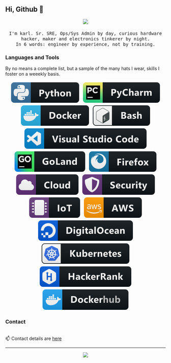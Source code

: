 ## Hi, Github 👋

<p align="center">
  <img src="https://karlquinsland.com/images/avatar.jpg">
  <br><br>
  <samp>
    I'm karl. Sr. SRE, Ops/Sys Admin by day, curious hardware hacker, maker and electronics tinkerer by night.
    <br>
    In 6 words: engineer by experience, not by training.
  </samp>
</p>


### Languages and Tools

By no means a complete list, but a sample of the many hats I wear, skills I foster on a weeekly basis.

<p align="center">
  
<!-- For more icons please follow  https://github.com/MikeCodesDotNET/ColoredBadges -->

<img src="https://raw.githubusercontent.com/kquinsland/kquinsland/master/badges/svg/dev/languages/python.svg" alt="python" style="vertical-align:top; margin:4px">
<img src="https://raw.githubusercontent.com/kquinsland/kquinsland/master/badges/svg/dev/tools/jetbrains_pycharm.svg" alt="pycharm" style="vertical-align:top; margin:4px">
<img src="https://raw.githubusercontent.com/kquinsland/kquinsland/master/badges/svg/dev/tools/docker.svg" alt="docker" style="vertical-align:top; margin:4px">

<img src="https://raw.githubusercontent.com/kquinsland/kquinsland/master/badges/svg/dev/tools/bash.svg" alt="bash" style="vertical-align:top; margin:4px">
<img src="https://raw.githubusercontent.com/kquinsland/kquinsland/master/badges/svg/dev/tools/visualstudio_code.svg" alt="vscode" style="vertical-align:top; margin:4px">
<img src="https://raw.githubusercontent.com/kquinsland/kquinsland/master/badges/svg/dev/tools/jetbrains_goland.svg" alt="goland" style="vertical-align:top; margin:4px">

<img src="https://raw.githubusercontent.com/kquinsland/kquinsland/master/badges/svg/dev/misc/firefox.svg" alt="firefox" style="vertical-align:top; margin:4px">
<img src="https://raw.githubusercontent.com/kquinsland/kquinsland/master/badges/svg/dev/misc/cloud.svg" alt="cloud" style="vertical-align:top; margin:4px">
<img src="https://raw.githubusercontent.com/kquinsland/kquinsland/master/badges/svg/dev/misc/security.svg" alt="SecOps" style="vertical-align:top; margin:4px">
<img src="https://raw.githubusercontent.com/kquinsland/kquinsland/master/badges/svg/dev/misc/iot.svg" alt="IoT" style="vertical-align:top; margin:4px">

<img src="https://raw.githubusercontent.com/kquinsland/kquinsland/master/badges/svg/dev/services/aws.svg" alt="aws" style="vertical-align:top; margin:4px">
<img src="https://raw.githubusercontent.com/kquinsland/kquinsland/master/badges/svg/dev/services/digitalocean.svg" alt="digitalocean" style="vertical-align:top; margin:4px">
<img src="https://raw.githubusercontent.com/kquinsland/kquinsland/master/badges/svg/dev/services/kubernetes.svg" alt="kubernetes" style="vertical-align:top; margin:4px">
<img src="https://raw.githubusercontent.com/kquinsland/kquinsland/master/badges/svg/dev/services/hackerrank.svg" alt="hackerrank" style="vertical-align:top; margin:4px">
<img src="https://raw.githubusercontent.com/kquinsland/kquinsland/master/badges/svg/dev/services/dockerhub.svg" alt="dockerhub" style="vertical-align:top; margin:4px">

</p>

### Contact

<br>📫 Contact details are <a href="https://karlquinsland.com/contact">here</a>


*************

<p align="center" >
  <a href="https://github.com/anuraghazra/github-readme-stats"> 
    <img  src="https://github-readme-stats.vercel.app/api?username=kquinsland&&show_icons=true&theme=buefy"/>
  </a>
</p>



<!--

This is s a ✨ _special_ ✨ repository because its `README.md` (this file) appears on your GitHub profile.
The details are here: https://dev.to/web/design-github-profile-using-readme-md-8al

Here are some ideas to get you started:

- 🔭 I’m currently working on ...
- 🌱 I’m currently learning ...
- 👯 I’m looking to collaborate on ...
- 🤔 I’m looking for help with ...
- 💬 Ask me about ...
- 📫 How to reach me: ...
- 😄 Pronouns: ...
- ⚡ Fun fact: ...


-->
